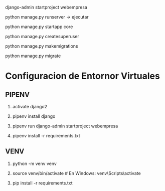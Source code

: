 
django-admin startproject webempresa

python manage.py runserver -> ejecutar

python manage.py startapp core

python manage.py createsuperuser

python manage.py makemigrations

python manage.py migrate


# Configuracion de Entornor Virtuales

<h2>PIPENV</h2>

1.  activate django2

2. pipenv install django
   
3. pipenv run django-admin startproject webempresa

4. pipenv install -r requirements.txt

<h2>VENV</h2>

1. python -m venv venv

2. source venv/bin/activate  # En Windows: venv\Scripts\activate

3. pip install -r requirements.txt
